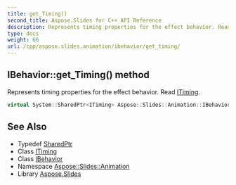 ```yaml
---
title: get_Timing()
second_title: Aspose.Slides for C++ API Reference
description: Represents timing properties for the effect behavior. Read ITiming.
type: docs
weight: 66
url: /cpp/aspose.slides.animation/ibehavior/get_timing/
---
```

## IBehavior::get_Timing() method


Represents timing properties for the effect behavior. Read [ITiming](../../itiming/).

```cpp
virtual System::SharedPtr<ITiming> Aspose::Slides::Animation::IBehavior::get_Timing()=0
```

## See Also

* Typedef [SharedPtr](../../system/sharedptr/)
* Class [ITiming](../itiming/)
* Class [IBehavior](./)
* Namespace [Aspose::Slides::Animation](../)
* Library [Aspose.Slides](../../)